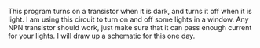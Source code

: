 This program turns on a transistor when it is dark, and turns it off when it is light. I am using this circuit to turn on and off some lights in a window. 
Any NPN transistor should work, just make sure that it can pass enough current for your lights. I will draw up a schematic for this one day.

